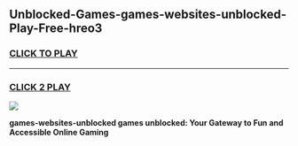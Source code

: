 
## Unblocked-Games-games-websites-unblocked-Play-Free-hreo3
<h3>
<a href="https://premium76.site?title=games-websites-unblocked&ref=23A">CLICK TO PLAY</a></h3>
<hr>

<h3>
<a href="https://premium76.site?title=games-websites-unblocked&ref=23A">CLICK 2 PLAY</a>
  
</h3>

<a href="https://premium76.site?title=games-websites-unblocked&ref=23A"><img src="https://clearcache.store/games.png"></a>


**games-websites-unblocked games unblocked: Your Gateway to Fun and Accessible Online Gaming**
